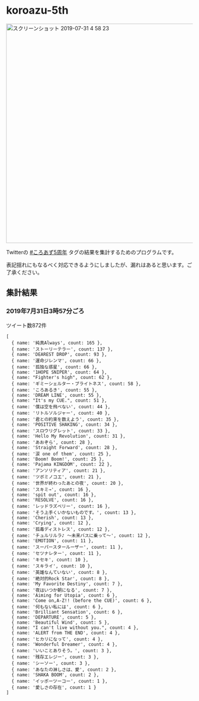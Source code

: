 # koroazu-5th

<img width="591" alt="スクリーンショット 2019-07-31 4 58 23" src="https://user-images.githubusercontent.com/23649474/62161521-633a5180-b351-11e9-8119-cce82aa1e738.png">

Twitterの [#ころあず5周年](https://twitter.com/search?q=%23%e3%81%93%e3%82%8d%e3%81%82%e3%81%9a5%e5%91%a8%e5%b9%b4) タグの結果を集計するためのプログラムです。

表記揺れにもなるべく対応できるようにしましたが、漏れはあると思います。ご了承ください。

## 集計結果

### 2019年7月31日3時57分ごろ

ツイート数872件
```
[
  { name: '純真Always', count: 165 },
  { name: 'ストーリーテラー', count: 137 },
  { name: 'DEAREST DROP', count: 93 },
  { name: '運命ジレンマ', count: 66 },
  { name: '孤独な惑星', count: 66 },
  { name: '1HOPE SNIPER', count: 64 },
  { name: "Fighter's high", count: 62 },
  { name: 'ギミーシェルター・ブライトネス', count: 58 },
  { name: 'ころあるき', count: 55 },
  { name: 'DREAM LINE', count: 55 },
  { name: "It's my CUE.", count: 51 },
  { name: '僕は空を飛べない', count: 44 },
  { name: 'リトルソルジャー', count: 40 },
  { name: '君との約束を数えよう', count: 35 },
  { name: 'POSITIVE SHAKING', count: 34 },
  { name: 'スロウリグレット', count: 33 },
  { name: 'Hello My Revolution', count: 31 },
  { name: 'あおぞら', count: 28 },
  { name: 'Straight Forward', count: 28 },
  { name: '涙 one of them', count: 25 },
  { name: 'Boom! Boom!', count: 25 },
  { name: 'Pajama KINGDOM', count: 22 },
  { name: 'アンソリティア', count: 21 },
  { name: 'ツボミノコエ', count: 21 },
  { name: '世界が終わったあとの夜', count: 20 },
  { name: 'スキミ→', count: 16 },
  { name: 'spit out', count: 16 },
  { name: 'RESOLVE', count: 16 },
  { name: 'レッドラズベリー', count: 16 },
  { name: 'そう上手くいかないものです。', count: 13 },
  { name: 'Cherish', count: 13 },
  { name: 'Crying', count: 12 },
  { name: '孤毒ディストレス', count: 12 },
  { name: 'チュルリルラ♪ 〜未来バスに乗って〜', count: 12 },
  { name: 'EMOTION', count: 11 },
  { name: 'スーパースタールーザー', count: 11 },
  { name: 'セツナレター', count: 11 },
  { name: 'キセキ', count: 10 },
  { name: 'スキライ', count: 10 },
  { name: '英雄なんていない', count: 8 },
  { name: '絶対的Rock Star', count: 8 },
  { name: 'My Favorite Destiny', count: 7 },
  { name: '夜はいつか朝になる', count: 7 },
  { name: 'Aiming for Utopia', count: 6 },
  { name: 'Come on,A-Z!! (before the CUE)', count: 6 },
  { name: '何もない私には', count: 6 },
  { name: 'Brilliant Sensation', count: 6 },
  { name: 'DEPARTURE', count: 5 },
  { name: 'Beautiful Wind', count: 5 },
  { name: "I can't live without you.", count: 4 },
  { name: 'ALERT from THE END', count: 4 },
  { name: 'ヒカリになって', count: 4 },
  { name: 'Wonderful Dreamer', count: 4 },
  { name: 'いいことありそう。', count: 3 },
  { name: '残存エレジー', count: 3 },
  { name: 'シーソー', count: 3 },
  { name: 'あなたの淋しさは、愛', count: 2 },
  { name: 'SHAKA BOOM', count: 2 },
  { name: 'イッポーツーコー', count: 1 },
  { name: '愛しさの存在', count: 1 }
]
```
